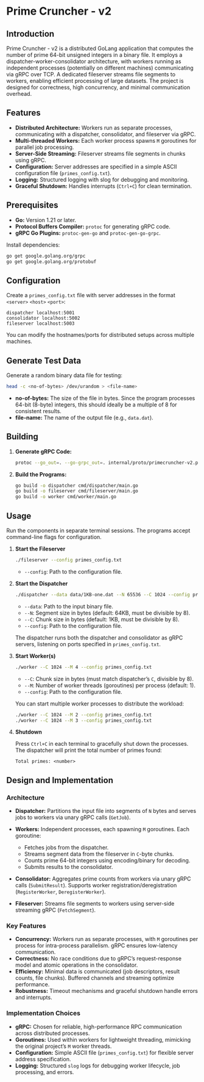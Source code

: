 # Prime Cruncher - v2

## Introduction

Prime Cruncher - v2 is a distributed GoLang application that computes the number of prime 64-bit unsigned integers in a binary file. It employs a dispatcher-worker-consolidator architecture, with workers running as independent processes (potentially on different machines) communicating via gRPC over TCP. A dedicated fileserver streams file segments to workers, enabling efficient processing of large datasets. The project is designed for correctness, high concurrency, and minimal communication overhead.

## Features

* **Distributed Architecture:** Workers run as separate processes, communicating with a dispatcher, consolidator, and fileserver via gRPC.
* **Multi-threaded Workers:** Each worker process spawns ```M``` goroutines for parallel job processing.
* **Server-Side Streaming:** Fileserver streams file segments in chunks using gRPC.
* **Configuration:** Server addresses are specified in a simple ASCII configuration file (```primes_config.txt```).
* **Logging:** Structured logging with slog for debugging and monitoring.
* **Graceful Shutdown:** Handles interrupts (```Ctrl+C```) for clean termination.

## Prerequisites

* **Go:** Version 1.21 or later.
* **Protocol Buffers Compiler:** ```protoc``` for generating gRPC code.
* **gRPC Go Plugins:** ```protoc-gen-go``` and ```protoc-gen-go-grpc```.

Install dependencies:

```bash
go get google.golang.org/grpc
go get google.golang.org/protobuf
```

## Configuration

Create a ```primes_config.txt``` file with server addresses in the format ```<server>``` ```<host>``` ```<port>```:

```text
dispatcher localhost:5001
consolidator localhost:5002
fileserver localhost:5003
```

You can modify the hostnames/ports for distributed setups across multiple machines.

## Generate Test Data

Generate a random binary data file for testing:

```bash
head -c <no-of-bytes> /dev/urandom > <file-name>
```

* **no-of-bytes:** The size of the file in bytes. Since the program processes 64-bit (8-byte) integers, this should ideally be a multiple of 8 for consistent results.
* **file-name:** The name of the output file (e.g., ```data.dat```).

## Building

1. **Generate gRPC Code:**

    ```bash
    protoc --go_out=. --go-grpc_out=. internal/proto/primecruncher-v2.proto
    ```

2. **Build the Programs:**

    ```bash
    go build -o dispatcher cmd/dispatcher/main.go
    go build -o fileserver cmd/fileserver/main.go
    go build -o worker cmd/worker/main.go
    ```

## Usage

Run the components in separate terminal sessions. The programs accept command-line flags for configuration.

1. **Start the Fileserver**

    ```bash
    ./fileserver --config primes_config.txt
    ```

    * ```--config```: Path to the configuration file.

2. **Start the Dispatcher**

    ```bash
    ./dispatcher --data data/1KB-one.dat --N 65536 --C 1024 --config primes_config.txt
    ```

    * ```--data```: Path to the input binary file.
    * ```--N```: Segment size in bytes (default: 64KB, must be divisible by 8).
    * ```--C```: Chunk size in bytes (default: 1KB, must be divisible by 8).
    * ```--config```: Path to the configuration file.

    The dispatcher runs both the dispatcher and consolidator as gRPC servers, listening on ports specified in ```primes_config.txt```.

3. **Start Worker(s)**

    ```bash
    ./worker --C 1024 --M 4 --config primes_config.txt
    ```

    * ```--C```: Chunk size in bytes (must match dispatcher’s ```C```, divisible by 8).
    * ```--M```: Number of worker threads (goroutines) per process (default: 1).
    * ```--config```: Path to the configuration file.

    You can start multiple worker processes to distribute the workload:

    ```bash
    ./worker --C 1024 --M 2 --config primes_config.txt
    ./worker --C 1024 --M 3 --config primes_config.txt
    ```

4. **Shutdown**

    Press ```Ctrl+C``` in each terminal to gracefully shut down the processes. The dispatcher will print the total number of primes found:

    ```text
    Total primes: <number>
    ```

## Design and Implementation

### Architecture

* **Dispatcher:** Partitions the input file into segments of ```N``` bytes and serves jobs to workers via unary gRPC calls (```GetJob```).
* **Workers:** Independent processes, each spawning ```M``` goroutines. Each goroutine:

  * Fetches jobs from the dispatcher.
  * Streams segment data from the fileserver in ```C```-byte chunks.
  * Counts prime 64-bit integers using encoding/binary for decoding.
  * Submits results to the consolidator.

* **Consolidator:** Aggregates prime counts from workers via unary gRPC calls (```SubmitResult```). Supports worker registration/deregistration (```RegisterWorker```, ```DeregisterWorker```).
* **Fileserver:** Streams file segments to workers using server-side streaming gRPC (```FetchSegment```).

### Key Features

* **Concurrency:** Workers run as separate processes, with ```M``` goroutines per process for intra-process parallelism. gRPC ensures low-latency communication.
* **Correctness:** No race conditions due to gRPC’s request-response model and atomic operations in the consolidator.
* **Efficiency:** Minimal data is communicated (job descriptors, result counts, file chunks). Buffered channels and streaming optimize performance.
* **Robustness:** Timeout mechanisms and graceful shutdown handle errors and interrupts.

### Implementation Choices

* **gRPC:** Chosen for reliable, high-performance RPC communication across distributed processes.
* **Goroutines:** Used within workers for lightweight threading, mimicking the original project’s ```M``` worker threads.
* **Configuration:** Simple ASCII file (```primes_config.txt```) for flexible server address specification.
* **Logging:** Structured ```slog``` logs for debugging worker lifecycle, job processing, and errors.
